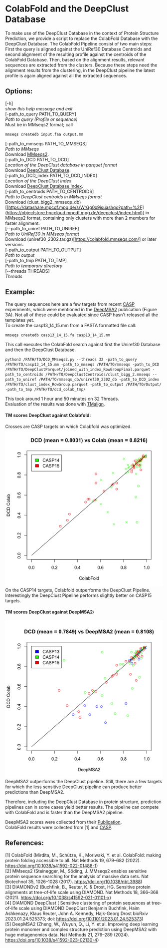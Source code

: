 # ColabFold and the DeepClust Database
To make use of the DeepClust Database in the context of Protein Structure Prediction, we provide a script to replace the ColabFold Database with the DeepClust Database.
 The ColabFold Pipeline consist of two main steps: First the query is aligned against the UniRef30 Database Centroids and second alignment of the resulting profile against the centroids of the ColabFold Database. Then, based on the alignment results, relevant sequences are extracted from the clusters. Because these steps need the alignment results from the clustering, in the DeepClust pipeline the latest profile is again aligned against all the extracted sequences.

## Options:
[-h]  
*show this help message and exit*  
[-path_to_query PATH_TO_QUERY]  
*Path to query (Profile or sequence)*  
Must be in MMseqs2 format; call  
~~~
mmseqs createdb input.faa output.mm 
~~~  
[-path_to_mmseqs PATH_TO_MMSEQS]  
*Path to MMseqs*  
Download [MMseqs2](https://github.com/soedinglab/MMseqs2).  
[-path_to_DCD PATH_TO_DCD]  
*Location of the DeepClust database in parquet format*  
Download [DeepClust Database](https://objectstore.hpccloud.mpcdf.mpg.de/deepclust/index.html).  
[-path_to_DCD_index PATH_TO_DCD_INDEX]  
*Location of the DeepClust index*  
Download [DeepClust Database Index]([https://datashare.mpcdf.mpg.de/s/WrGg0x9jsuashqo?path=%2F](https://objectstore.hpccloud.mpcdf.mpg.de/deepclust/index.html)).  
[-path_to_centroids PATH_TO_CENTROIDS]  
*Path to DeepClust centroids in MMseqs format*  
Download (clust_bigg2_mmseqs_db)[[https://datashare.mpcdf.mpg.de/s/WrGg0x9jsuashqo?path=%2F](https://objectstore.hpccloud.mpcdf.mpg.de/deepclust/index.html)] in MMseqs2 format, containing only clusters with more than 2 members for faster alignment.  
[--path_to_uniref PATH_TO_UNIREF]  
*Path to UniRef30 in MMseqs format*  
Download (uniref30_2302.tar.gz)[https://colabfold.mmseqs.com/] or later versions.  
[-path_to_output PATH_TO_OUTPUT]  
*Path to output*  
[-path_to_tmp PATH_TO_TMP]  
*Path to temporary directory*  
[--threads THREADS]  
*Threads*  

## Example:
The query sequences here are a few targets from recent [CASP](https://predictioncenter.org/index.cgi) experiments, which were mentioned in the [DeepMSA2](https://www.nature.com/articles/s41592-023-02130-4) publication (Figure 3A).
Not all of these could be evaluated since CASP hasn't released all the templates yet.  
To create the casp13_14_15.mm from a FASTA formatted file call:  
~~~
mmseqs createdb casp13_14_15.fa casp13_14_15.mm
~~~
This call executes the ColabFold search against first the Uniref30 Database and then the DeepClust Database.
~~~ 
python3 /PATH/TO/DCD_MMseqs2.py --threads 32 -path_to_query /PATH/TO/casp13_14_15.mm -path_to_mmseqs /PATH/TO/mmseqs -path_to_DCD /PATH/TO/DeepClustParquet/joined_with_index_RowGroupFinal.parquet -path_to_centroids /PATH/TO/DeepClustCentroids/clust_bigg_2.mmseqs --path_to_uniref /PATH/TO/mmseqs_db/uniref30_2302_db -path_to_DCD_index /PATH/TO/clust_index_RowGroup.parquet -path_to_output /PATH/TO/Output/ -path_to_tmp /PATH/TO/dcd_colab_tmp/
~~~ 

This took around 1 hour and 50 minutes on 32 Threads.  
Evaluation of the results was done with [TMalign](https://zhanggroup.org/TM-align/).  
#### TM scores DeepClust against Colabfold:  
Crosses are CASP targets on which Colabfold was optimized.  
![](DCDvsColab.png)  
On the CASP14 targets, Colabfold outperforms the DeepClust Pipeline.
Interestingly the DeepClust Pipeline performs slightly better on CASP15 targets.

#### TM scores DeepClust against DeepMSA2:  
![](DCDvsDeepMSA2.png)  
DeepMSA2 outperforms the DeepClust pipeline.
Still, there are a few targets for which the less sensitive DeepClust pipeline can produce better predictions than DeepMSA2.

Therefore, including the DeepClust Database in protein structure, prediction pipelines can in some cases yield better results.
The pipeline can compete with ColabFold and is faster than the DeepMSA2 pipeline.

DeepMSA2 scores were collected from their [Publication](https://www.nature.com/articles/s41592-023-02130-4).  
ColabFold results were collected from [1] and [CASP](https://predictioncenter.org/index.cgi).

## References:
[1] ColabFold (Mirdita, M., Schütze, K., Moriwaki, Y. et al. ColabFold: making protein folding accessible to all. Nat Methods 19, 679–682 (2022). https://doi.org/10.1038/s41592-022-01488-1)  
[2] MMseqs2 (Steinegger, M., Söding, J. MMseqs2 enables sensitive protein sequence searching for the analysis of massive data sets. Nat Biotechnol 35, 1026–1028 (2017). https://doi.org/10.1038/nbt.3988)  
[3] DIAMONDv2 (Buchfink, B., Reuter, K. & Drost, HG. Sensitive protein alignments at tree-of-life scale using DIAMOND. Nat Methods 18, 366–368 (2021). https://doi.org/10.1038/s41592-021-01101-x)  
[4] DIAMOND DeepClust ( Sensitive clustering of protein sequences at tree-of-life scale using DIAMOND DeepClust Benjamin Buchfink, Haim Ashkenazy, Klaus Reuter, John A. Kennedy, Hajk-Georg Drost bioRxiv 2023.01.24.525373; doi: https://doi.org/10.1101/2023.01.24.525373)  
[5] DeepMSA2 (Zheng, W., Wuyun, Q., Li, Y. et al. Improving deep learning protein monomer and complex structure prediction using DeepMSA2 with huge metagenomics data. Nat Methods 21, 279–289 (2024). https://doi.org/10.1038/s41592-023-02130-4)
